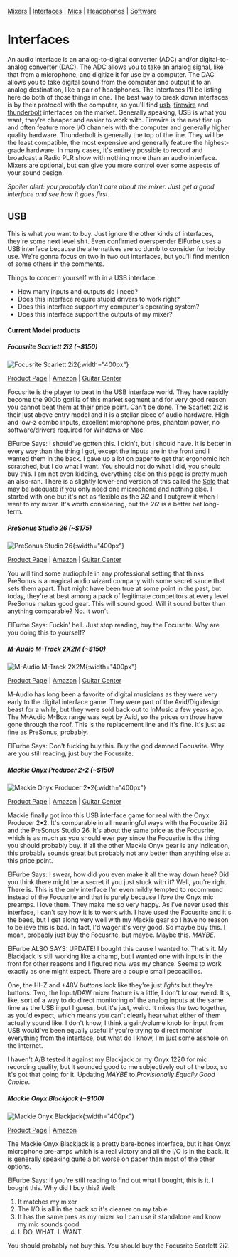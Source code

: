 [Mixers](mixers.md) | [Interfaces](interfaces.md) | [Mics](microphones.md) | [Headphones](headphones.md) | [Software](software.md)
# Interfaces
An audio interface is an analog-to-digital converter (ADC) and/or digital-to-analog converter (DAC). The ADC allows you to take an analog signal, like that from a microphone, and digitize it for use by a computer. The DAC allows you to take digital sound from the computer and output it to an analog destination, like a pair of headphones. The interfaces I'll be listing here do both of those things in one. The best way to break down interfaces is by their protocol with the computer, so you'll find [usb](#usb), [firewire](#firewire) and [thunderbolt](#tunderbolt) interfaces on the market. Generally speaking, USB is what you want, they're cheaper and easier to work with. Firewire is the next tier up and often feature more I/O channels with the computer and generally higher quality hardware. Thunderbolt is generally the top of the line. They will be the least compatible, the most expensive and generally feature the highest-grade hardware. In many cases, it's entirely possible to record and broadcast a Radio PLR show with nothing more than an audio interface. Mixers are optional, but can give you more control over some aspects of your sound design.

_Spoiler alert: you probably don't care about the mixer. Just get a good interface and see how it goes first._

## USB
This is what you want to buy. Just ignore the other kinds of interfaces, they're some next level shit. Even confirmed overspender ElFurbe uses a USB interface because the alternatives are so dumb to consider for hobby use. We're gonna focus on two in two out interfaces, but you'll find mention of some others in the comments.

Things to concern yourself with in a USB interface:
 - How many inputs and outputs do I need?
 - Does this interface require stupid drivers to work right?
 - Does this interface support my computer's operating system?
 - Does this interface support the outputs of my mixer?

#### Current Model products

##### Focusrite Scarlett 2i2 (~$150)
![Focusrite Scarlett 2i2](https://focusrite.com/sites/focusrite/files/scarlett-2i2-elevated.jpg){:width="400px"}

[Product Page](https://us.focusrite.com/usb-audio-interfaces/scarlett-2i2) | [Amazon](https://smile.amazon.com/Focusrite-Scarlett-Audio-Interface-Tools/dp/B01E6T56EA) | [Guitar Center](http://www.guitarcenter.com/Focusrite/Scarlett-2i2-2nd-Generation-USB-Audio-Interface.gc)

Focusrite is the player to beat in the USB interface world. They have rapidly become the 900lb gorilla of this market segment and for very good reason: you cannot beat them at their price point. Can't be done. The Scarlett 2i2 is their just above entry model and it is a stellar piece of audio hardware. High and low-z combo inputs, excellent microphone pres, phantom power, no software/drivers required for Windows or Mac.

ElFurbe Says: I should've gotten this. I didn't, but I should have. It is better in every way than the thing I got, except the inputs are in the front and I wanted them in the back. I gave up a lot on paper to get that ergonomic itch scratched, but I do what I want. You should not do what I did, you should buy this. I am not even kidding, everything else on this page is pretty much an also-ran. There is a slightly lower-end version of this called the [Solo](https://smile.amazon.com/Focusrite-Scarlett-Audio-Interface-Tools/dp/B01E6T56CM) that may be adequate if you only need one microphone and nothing else. I started with one but it's not as flexible as the 2i2 and I outgrew it when I went to my mixer. It's worth considering, but the 2i2 is a better bet long-term.

##### PreSonus Studio 26 (~$175)
![PreSonus Studio 26](https://pae-web.presonusmusic.com/uploads/products/media/images/presonus-studio_26-front_big.jpg){:width="400px"}

[Product Page](https://www.presonus.com/products/Studio-26) | [Amazon](https://smile.amazon.com/PreSonus-Studio-26-Audio-Interface/dp/B01N126D3W/) | [Guitar Center](https://www.guitarcenter.com/Presonus/Studio26-2x4-USB-20-24-bit-192-kHz-Audio-Interface.gc)

You will find some audiophile in any professional setting that thinks PreSonus is a magical audio wizard company with some secret sauce that sets them apart. That might have been true at some point in the past, but today, they're at best among a pack of legitimate competitors at every level. PreSonus makes good gear. This will sound good. Will it sound better than anything comparable? No. It won't.

ElFurbe Says: Fuckin' hell. Just stop reading, buy the Focusrite. Why are you doing this to yourself?

##### M-Audio M-Track 2X2M (~$150)
![M-Audio M-Track 2X2M](http://www.m-audio.com/assets/images/microsite/m-track2x2M/features/2.jpg){:width="400px"}

[Product Page](http://m-audio.com/m-tracks/2x2m) | [Amazon](https://smile.amazon.com/M-Audio-M-Track-2X2-Interface-24-bit/dp/B01FFH5YTO/) | [Guitar Center](http://www.guitarcenter.com/M-Audio/M-Track-C-Series-2x2M-USB-MIDI-Interface.gc)

M-Audio has long been a favorite of digital musicians as they were very early to the digital interface game. They were part of the Avid/Digidesign beast for a while, but they were sold back out to InMusic a few years ago. The M-Audio M-Box range was kept by Avid, so the prices on those have gone through the roof. This is the replacement line and it's fine. It's just as fine as PreSonus, probably.

ElFurbe Says: Don't fucking buy this. Buy the god damned Focusrite. Why are you still reading, just buy the Focusrite.

##### Mackie Onyx Producer 2•2 (~$150)
![Mackie Onyx Producer 2•2](http://mackie.com/sites/default/files/styles/model_img/public/producer_0.jpg?itok=TWn9qpRw){:width="400px"}

[Product Page](http://mackie.com/products/onyx-series-usb-interfaces) | [Amazon](https://smile.amazon.com/Mackie-Onyx-Producer-2-2-Interface/dp/B076646D8H/) | [Guitar Center](https://www.guitarcenter.com/Mackie/Onyx-Producer-2x2-USB-Audio-Interface-with-MIDI.gc)

Mackie finally got into this USB interface game for real with the Onyx Producer 2•2. It's comparable in all meaningful ways with the Focusrite 2i2 and the PreSonus Studio 26. It's about the same price as the Focusrite, which is as much as you should ever pay since the Focusrite is the thing you should probably buy. If all the other Mackie Onyx gear is any indication, this probably sounds great but probably not any better than anything else at this price point.

ElFurbe Says: I swear, how did you even make it all the way down here? Did you think there might be a secret if you just stuck with it? Well, you're right. There is. This is the only interface I'm even mildly tempted to recommend instead of the Focusrite and that is purely because I _love_ the Onyx mic preamps. I love them. They make me so very happy. As I've never used this interface, I can't say how it is to work with. I have used the Focusrite and it's the bees, but I get along very well with my Mackie gear so I have no reason to believe this is bad. In fact, I'd wager it's very good. So maybe buy this. I mean, probably just buy the Focusrite, but maybe. Maybe this. _MAYBE_.

ElFurbe ALSO SAYS: UPDATE! I bought this cause I wanted to. That's it. My Blackjack is still working like a champ, but I wanted one with inputs in the front for other reasons and I figured now was my chance. Seems to work exactly as one might expect. There are a couple small peccadillos.

One, the HI-Z and +48V _buttons_ look like they're just _lights_ but they're buttons. Two, the Input/DAW mixer feature is a little, I don't know, weird. It's, like, sort of a way to do direct monitoring of the analog inputs at the same time as the USB input I guess, but it's just, weird. It mixes the two together, as you'd expect, which means you can't clearly hear what either of them actually sound like. I don't know, I think a gain/volume knob for input from USB would've been equally useful if you're trying to direct monitor everything from the interface, but what do I know, I'm just some asshole on the internet.

I haven't A/B tested it against my Blackjack or my Onyx 1220 for mic recording quality, but it sounded good to me subjectively out of the box, so it's got that going for it. Updating _MAYBE_ to _Provisionally Equally Good Choice_.

##### Mackie Onyx Blackjack (~$100)
![Mackie Onyx Blackjack](https://www.thomann.de/pics/bdb/252197/8692974_800.jpg){:width="400px"}

[Product Page](http://mackie.com/products/onyx-blackjack) | [Amazon](https://smile.amazon.com/Mackie-Onyx-Blackjack-Recording-Interface/dp/B003VZG550/)

The Mackie Onyx Blackjack is a pretty bare-bones interface, but it has Onyx microphone pre-amps which is a real victory and all the I/O is in the back. It is generally speaking quite a bit worse on paper than most of the other options.

ElFurbe Says: If you're still reading to find out what I bought, this is it. I bought this. Why did I buy this? Well:
 1. It matches my mixer
 2. The I/O is all in the back so it's cleaner on my table
 3. It has the same pres as my mixer so I can use it standalone and know my mic sounds good
 4. I. DO. WHAT. I. WANT.

You should probably not buy this. You should buy the Focusrite Scarlett 2i2.
